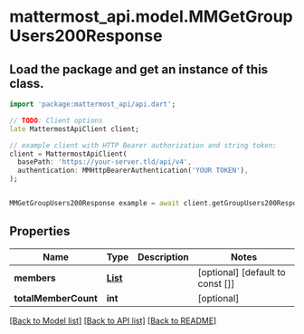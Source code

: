 # mattermost_api.model.MMGetGroupUsers200Response

## Load the package and get an instance of this class.
```dart
import 'package:mattermost_api/api.dart';

// TODO: Client options
late MattermostApiClient client;

// example client with HTTP Bearer authorization and string token:
client = MattermostApiClient(
  basePath: 'https://your-server.tld/api/v4',
  authentication: MMHttpBearerAuthentication('YOUR TOKEN'),
);


MMGetGroupUsers200Response example = await client.getGroupUsers200Response.FUNCTION_THAT_RETURNS_THIS_CLASS();

```

## Properties
Name | Type | Description | Notes
------------ | ------------- | ------------- | -------------
**members** | [**List<MMUser>**](MMUser.md) |  | [optional] [default to const []]
**totalMemberCount** | **int** |  | [optional] 

[[Back to Model list]](../GENERATED_README.md#documentation-for-models) [[Back to API list]](../GENERATED_README.md#documentation-for-api-endpoints) [[Back to README]](../GENERATED_README.md)


